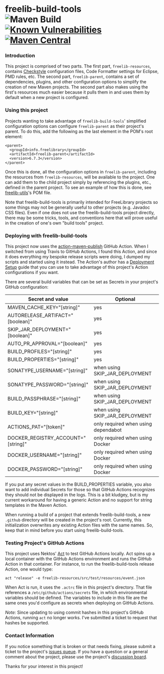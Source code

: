 # freelib-build-tools <br/>![Maven Build](https://github.com/ksclarke/freelib-build-tools/workflows/Maven%20Build/badge.svg) [![Known Vulnerabilities](https://snyk.io/test/github/ksclarke/freelib-build-tools/badge.svg)](https://snyk.io/test/github/ksclarke/freelib-build-tools) [![Maven Central](https://img.shields.io/maven-central/v/info.freelibrary/freelib-build-tools?colorB=brightgreen)](https://search.maven.org/artifact/info.freelibrary/freelib-build-tools)

### Introduction

This project is comprised of two parts. The first part, `freelib-resources`, contains [Checkstyle](http://maven.apache.org/plugins/maven-checkstyle-plugin/) configuration files, Code Formatter settings for Eclipse, PMD rules, etc. The second part, `freelib-parent`, contains a set of dependencies, plugins, and other configuration options to simplify the creation of new Maven projects. The second part also makes using the first's resources much easier because it pulls them in and uses them by default when a new project is configured.

### Using this project

Projects wanting to take advantage of `freelib-build-tools`' simplified configuration options can configure `freelib-parent` as their project's parent. To do this, add the following as the last element in the POM's root element:

    <parent>
      <groupId>info.freelibrary</groupId>
      <artifactId>freelib-parent</artifactId>
      <version>6.7.3</version>
    </parent>

Once this is done, all the configuration options in `freelib-parent`, including the resources from `freelib-resources`, will be available to the project. One can add them to the child project simply by referencing the plugins, etc., defined in the parent project. To see an example of how this is done, see [freelib-utils](https://github.com/ksclarke/freelib-utils)'s POM file.

Note that freelib-build-tools is primarily intended for FreeLibrary projects so some things may not be generally useful to other projects (e.g. Javadoc CSS files). Even if one does not use the freelib-build-tools project directly, there may be some tricks, tools, and conventions here that will prove useful in the creation of one's own "build tools" project.

### Deploying with freelib-build-tools

This project now uses the [action-maven-publish](https://github.com/marketplace/actions/action-maven-publish) GitHub Action. When I switched from using Travis to GitHub Actions, I found this Action, and since it does everything my bespoke release scripts were doing, I dumped my scripts and started using it instead. The Action's author has a [Deployment Setup](https://github.com/samuelmeuli/action-maven-publish/blob/master/docs/deployment-setup.md) guide that you can use to take advantage of this project's Action configurations if you want.

There are several build variables that can be set as Secrets in your project's GitHub configuration:

Secret and value                   | Optional
-----------------------------------|------------------------------------
MAVEN_CACHE_KEY="[string]"         | yes
AUTORELEASE_ARTIFACT="[boolean]"   | yes
SKIP_JAR_DEPLOYMENT="[boolean]"    | yes
AUTO_PR_APPROVAL="[boolean]"       | yes
BUILD_PROFILES="[string]"          | yes
BUILD_PROPERTIES="[string]"        | yes
SONATYPE_USERNAME="[string]"       | when using SKIP_JAR_DEPLOYMENT
SONATYPE_PASSWORD="[string]"       | when using SKIP_JAR_DEPLOYMENT
BUILD_PASSPHRASE="[string]"        | when using SKIP_JAR_DEPLOYMENT
BUILD_KEY="[string]"               | when using SKIP_JAR_DEPLOYMENT
ACTIONS_PAT="[token]"              | only required when using dependabot
DOCKER_REGISTRY_ACCOUNT="[string]" | only required when using Docker
DOCKER_USERNAME="[string]"         | only required when using Docker
DOCKER_PASSWORD="[string]"         | only required when using Docker

If you put any secret values in the BUILD_PROPERTIES variable, you also want to add individual Secrets for those so that GitHub Actions recognizes they should not be displayed in the logs. This is a bit kludgey, but is my current workaround for having a generic Action and no support for string templates in the Maven Action.

When running a build of a project that extends freelib-build-tools, a new `.github` directory will be created in the project's root. Currently, this initialization overwrites any existing Action files with the same names. So, keep that in mind before you start using freelib-build-tools.

### Testing Project's GitHub Actions

This project uses Nektos' [Act](https://github.com/nektos/act) to test GitHub Actions locally. Act spins up a local container with the GitHub Actions environment and runs the GitHub Action in that container. For instance, to run the freelib-build-tools release Action, one would type:

    act "release" -e freelib-resources/src/test/resources/event.json

When Act is run, it uses the `.actrc` file in this project's directory. That file references a `/etc/github/actions/secrets` file, in which environmental variables should be defined. The variables to include in this file are the same ones you'd configure as secrets when deploying on GitHub Actions.

*Note:* Since updating to using commit hashes in this project's GitHub Actions, running `act` no longer works. I've submitted a ticket to request that hashes be supported.

### Contact Information

If you notice something that is broken or that needs fixing, please submit a ticket to the project's [issues queue](https://github.com/ksclarke/freelib-build-tools/issues). If you have a question or a general comment about the project, please use the project's [discussion board](https://github.com/ksclarke/freelib-build-tools/discussions).

Thanks for your interest in this project!
